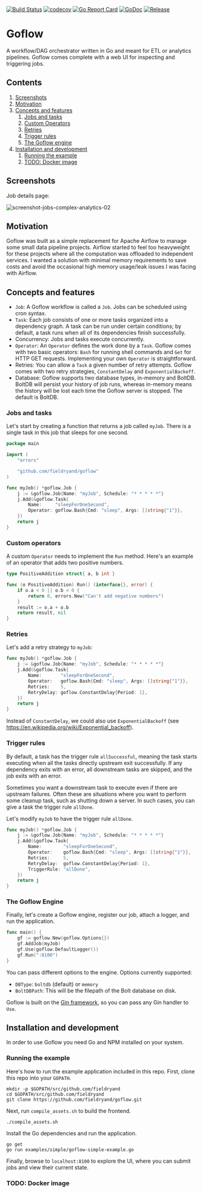 [![Build Status](https://travis-ci.org/fieldryand/goflow.svg?branch=master)](https://travis-ci.org/fieldryand/goflow)
[![codecov](https://codecov.io/gh/fieldryand/goflow/branch/master/graph/badge.svg)](https://codecov.io/gh/fieldryand/goflow)
[![Go Report Card](https://goreportcard.com/badge/github.com/fieldryand/goflow)](https://goreportcard.com/report/github.com/fieldryand/goflow)
[![GoDoc](https://pkg.go.dev/badge/github.com/fieldryand/goflow?status.svg)](https://pkg.go.dev/github.com/fieldryand/goflow?tab=doc)
[![Release](https://img.shields.io/github/v/release/fieldryand/goflow)](https://github.com/fieldryand/goflow/releases)

# Goflow

A workflow/DAG orchestrator written in Go and meant for ETL or analytics pipelines. Goflow comes complete with a web UI for inspecting and triggering jobs.

## Contents

1. [Screenshots](#screenshots)
2. [Motivation](#motivation)
3. [Concepts and features](#concepts-and-features)
   1. [Jobs and tasks](#jobs-and-tasks)
   2. [Custom Operators](#custom-operators)
   3. [Retries](#retries)
   4. [Trigger rules](#trigger-rules)
   5. [The Goflow engine](#the-goflow-engine)
4. [Installation and development](#installation-and-development)
   1. [Running the example](#running-the-example)
   2. [TODO: Docker image](#todo-docker-image)

## Screenshots

Job details page:

![screenshot-jobs-complex-analytics-02](https://user-images.githubusercontent.com/3333324/120916675-3375d680-c6ab-11eb-8a28-a5adecd34512.png)

## Motivation

Goflow was built as a simple replacement for Apache Airflow to manage some small data pipeline projects. Airflow started to feel too heavyweight for these projects where all the computation was offloaded to independent services. I wanted a solution with minimal memory requirements to save costs and avoid the occasional high memory usage/leak issues I was facing with Airflow.

## Concepts and features

- `Job`: A Goflow workflow is called a `Job`. Jobs can be scheduled using cron syntax.
- `Task`: Each job consists of one or more tasks organized into a dependency graph. A task can be run under certain conditions; by default, a task runs when all of its dependencies finish successfully.
- Concurrency: Jobs and tasks execute concurrently.
- `Operator`: An `Operator` defines the work done by a `Task`. Goflow comes with two basic operators: `Bash` for running shell commands and `Get` for HTTP GET requests. Implementing your own `Operator` is straightforward.
- Retries: You can allow a `Task` a given number of retry attempts. Goflow comes with two retry strategies, `ConstantDelay` and `ExponentialBackoff`.
- Database: Goflow supports two database types, in-memory and BoltDB. BoltDB will persist your history of job runs, whereas in-memory means the history will be lost each time the Goflow server is stopped. The default is BoltDB.

### Jobs and tasks

Let's start by creating a function that returns a job called `myJob`. There is a single task in this job that sleeps for one second.

```go
package main

import (
	"errors"

	"github.com/fieldryand/goflow"
)

func myJob() *goflow.Job {
	j := &goflow.Job{Name: "myJob", Schedule: "* * * * *"}
	j.Add(&goflow.Task{
		Name:     "sleepForOneSecond",
		Operator: goflow.Bash{Cmd: "sleep", Args: []string{"1"}},
	})
	return j
}
```

### Custom operators

A custom `Operator` needs to implement the `Run` method. Here's an example of an operator that adds two positive numbers.

```go
type PositiveAddition struct{ a, b int }

func (o PositiveAddition) Run() (interface{}, error) {
	if o.a < 0 || o.b < 0 {
		return 0, errors.New("Can't add negative numbers")
	}
	result := o.a + o.b
	return result, nil
}
```

### Retries

Let's add a retry strategy to `myJob`:

```go
func myJob() *goflow.Job {
	j := &goflow.Job{Name: "myJob", Schedule: "* * * * *"}
	j.Add(&goflow.Task{
		Name:       "sleepForOneSecond",
		Operator:   goflow.Bash{Cmd: "sleep", Args: []string{"1"}},
		Retries:    5,
		RetryDelay: goflow.ConstantDelay{Period: 1},
	})
	return j
}
```

Instead of `ConstantDelay`, we could also use `ExponentialBackoff` (see https://en.wikipedia.org/wiki/Exponential_backoff).

### Trigger rules

By default, a task has the trigger rule `allSuccessful`, meaning the task starts executing when all the tasks directly
upstream exit successfully. If any dependency exits with an error, all downstream tasks are skipped, and the job exits with an error.

Sometimes you want a downstream task to execute even if there are upstream failures. Often these are situations where you want
to perform some cleanup task, such as shutting down a server. In such cases, you can give a task the trigger rule `allDone`.

Let's modify `myJob` to have the trigger rule `allDone`.


```go
func myJob() *goflow.Job {
	j := &goflow.Job{Name: "myJob", Schedule: "* * * * *"}
	j.Add(&goflow.Task{
		Name:        "sleepForOneSecond",
		Operator:    goflow.Bash{Cmd: "sleep", Args: []string{"1"}},
		Retries:     5,
		RetryDelay:  goflow.ConstantDelay{Period: 1},
		TriggerRule: "allDone",
	})
	return j
}
```

### The Goflow Engine

Finally, let's create a Goflow engine, register our job, attach a logger, and run the application.

```go
func main() {
	gf := goflow.New(goflow.Options{})
	gf.AddJob(myJob)
	gf.Use(goflow.DefaultLogger())
	gf.Run(":8100")
}
```

You can pass different options to the engine. Options currently supported:
- `DBType`: `boltdb` (default) or `memory`
- `BoltDBPath`: This will be the filepath of the Bolt database on disk.

Goflow is built on the [Gin framework](https://github.com/gin-gonic/gin), so you can pass any Gin handler to `Use`.

## Installation and development

In order to use Goflow you need Go and NPM installed on your system.

### Running the example

Here's how to run the example application included in this repo. First, clone this repo into your `GOPATH`.

```shell
mkdir -p $GOPATH/src/github.com/fieldryand
cd $GOPATH/src/github.com/fieldryand
git clone https://github.com/fieldryand/goflow.git
```

Next, run `compile_assets.sh` to build the frontend.

```shell
./compile_assets.sh
```

Install the Go dependencies and run the application.

```shell
go get
go run examples/simple/goflow-simple-example.go
```

Finally, browse to `localhost:8100` to explore the UI, where you can submit jobs and view their current state.

### TODO: Docker image
